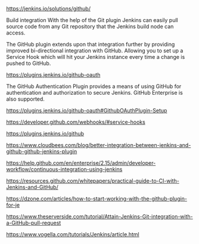https://jenkins.io/solutions/github/

Build integration
With the help of the Git plugin Jenkins can easily pull source code from any Git repository that the Jenkins build node can access.

The GitHub plugin extends upon that integration further by providing improved bi-directional integration with GitHub. Allowing you to set up a Service Hook which will hit your Jenkins instance every time a change is pushed to GitHub.


https://plugins.jenkins.io/github-oauth

The GitHub Authentication Plugin provides a means of using GitHub for authentication and authorization to secure Jenkins. GitHub Enterprise is also supported.

https://plugins.jenkins.io/github-oauth#GithubOAuthPlugin-Setup


https://developer.github.com/webhooks/#service-hooks

https://plugins.jenkins.io/github



https://www.cloudbees.com/blog/better-integration-between-jenkins-and-github-github-jenkins-plugin

https://help.github.com/en/enterprise/2.15/admin/developer-workflow/continuous-integration-using-jenkins

https://resources.github.com/whitepapers/practical-guide-to-CI-with-Jenkins-and-GitHub/

https://dzone.com/articles/how-to-start-working-with-the-github-plugin-for-je

https://www.theserverside.com/tutorial/Attain-Jenkins-Git-integration-with-a-GitHub-pull-request

https://www.vogella.com/tutorials/Jenkins/article.html

